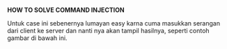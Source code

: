 <b> HOW TO SOLVE COMMAND INJECTION </b>

Untuk case ini sebenernya lumayan easy karna cuma masukkan serangan dari client ke server dan nanti nya akan tampil hasilnya, seperti contoh gambar di bawah ini.
